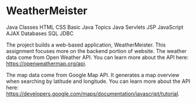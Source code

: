 # WeatherMeister
Java Classes HTML CSS
Basic Java Topics Java Servlets JSP
JavaScript AJAX Databases
SQL JDBC

The project builds a web-based application, WeatherMeister. This assignment focuses more on the backend portion of website. 
The weather data come from Open Weather API. You can learn more about the API here:
https://openweathermap.org/api. 

The map data come from Google Map API. It generates a map overview when searching by latitude and longitude.
You can learn more about the API here:
https://developers.google.com/maps/documentation/javascript/tutorial.
